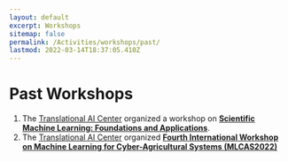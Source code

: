 ```yaml
---
layout: default
excerpt: Workshops
sitemap: false
permalink: /Activities/workshops/past/
lastmod: 2022-03-14T18:37:05.410Z
---
```


# Past Workshops

1. The [Translational AI Center](https://www.trac-ai.iastate.edu) organized a workshop on [**Scientific Machine Learning: Foundations and Applications**](/Activities/workshops/SciML2022/).
2. The [Translational AI Center](https://www.trac-ai.iastate.edu) organized [**Fourth International Workshop on Machine Learning for Cyber-Agricultural Systems
   (MLCAS2022)**](https://mlcas2022.github.io/)


